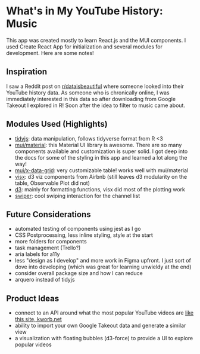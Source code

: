 # What's in My YouTube History: Music

This app was created mostly to learn React.js and the MUI components. I used Create React App for initialization and several modules for development. Here are some notes!

## Inspiration

I saw a Reddit post on [r/dataisbeautiful](https://reddit.com/r/dataisbeautiful) where someone looked into their YouTube history data. As someone who is chronically online, I was immediately interested in this data so after downloading from Google Takeout I explored in R! Soon after the idea to filter to music came about.

## Modules Used (Highlights)

- [tidyjs](https://pbeshai.github.io/tidy/): data manipulation, follows tidyverse format from R <3
- [mui/material](https://mui.com/material-ui/getting-started/overview/): this Material UI library is awesome. There are so many components available and customization is super solid. I got deep into the docs for some of the styling in this app and learned a lot along the way!
- [mui/x-data-grid](https://mui.com/x/introduction/): very customizable table! works well with mui/material
- [visx](https://airbnb.io/visx/): d3 viz components from Airbnb (still leaves d3 modularity on the table, Observable Plot did not)
- [d3](https://d3js.org/): mainly for formatting functions, visx did most of the plotting work
- [swiper](https://swiperjs.com/): cool swiping interaction for the channel list

## Future Considerations

- automated testing of components using jest as I go
- CSS Postprocessing, less inline styling, style at the start
- more folders for components
- task management (Trello?)
- aria labels for a11y
- less "design as I develop" and more work in Figma upfront. I just sort of dove into developing (which was great for learning unwieldy at the end)
- consider overall package size and how I can reduce
- arquero instead of tidyjs

## Product Ideas

- connect to an API around what the most popular YouTube videos are [like this site, kworb.net](https://kworb.net/youtube/)
- ability to import your own Google Takeout data and generate a similar view
- a visualization with floating bubbles (d3-force) to provide a UI to explore popular videos
